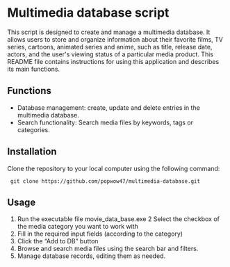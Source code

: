 # Multimedia database script

This script is designed to create and manage a multimedia database. It allows users to store and organize information about their favorite films, TV series, cartoons, animated series and anime, such as title, release date, actors, and the user's viewing status of a particular media product. This README file contains instructions for using this application and describes its main functions.

## Functions
- Database management: create, update and delete entries in the multimedia database.
- Search functionality: Search media files by keywords, tags or categories.

## Installation

 Clone the repository to your local computer using the following command:

```shell
 git clone https://github.com/popwow47/multimedia-database.git
```

## Usage

1. Run the executable file movie_data_base.exe
2 Select the checkbox of the media category you want to work with
3. Fill in the required input fields (according to the category)
4. Click the “Add to DB” button
5. Browse and search media files using the search bar and filters.
6. Manage database records, editing them as needed.
